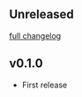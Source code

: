 ## Unreleased
[full changelog](http://github.com/sue445/gcp-secretmanagerenv/compare/v0.1.0...master)

## v0.1.0
* First release
